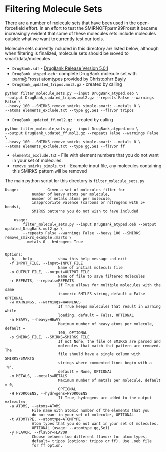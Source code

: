 # Filtering Molecule Sets

There are a number of molecule sets that have been used in the open-forcefield effort. 
In an effort to test the SMIRNOFFparm99Frosst it became increasingly evident that some of these molecules sets include molecules outside what we want to currently test our tools. 

Molecule sets currently included in this directory are listed below, although when filtering is finalized, molecule sets should be moved to smart/data/molecules 

* `DrugBank.sdf` - [DrugBank Release Version 5.0.1](http://www.drugbank.ca/releases/latest)
* `DrugBank_atyped.oeb` - complete DrugBank molecule set with parm@Frosst atomtypes provided by Christopher Bayly
* `DrugBank_updated_tripos.mol2.gz` - created by calling 
```
python filter_molecule_sets.py --input DrugBank_atyped.oeb \
--output DrugBank_updated_tripos.mol2.gz --repeats False --warnings False \
--heavy 100 --SMIRKS remove_smirks_simple.smarts --metals 0 \
--atoms elements_exclude.txt --type gg,Se1 --flavor tripos
```
* `DrugBank_updated_ff.mol2.gz` - created by calling 
```
python filter_molecule_sets.py --input DrugBank_atyped.oeb \
--output DrugBank_updated_ff.mol2.gz --repeats False --warnings False \
--heavy 100 --SMIRKS remove_smirks_simple.smarts --metals 0 \
--atoms elements_exclude.txt --type gg,Se1 --flavor ff
```
* `elements_exclude.txt` - File with element numbers that you do not want in your set of molecules.
* `remove_smirks_simple.txt` - Example input file, any molecules containing this SMIRKS pattern will be removed


 The main python script for this directory is `filter_molecule_sets.py` 

```
Usage:             Given a set of molecules filter for
            number of heavy atoms per molecule,
            number of metals atoms per molecule,
            inappropriate valence (carbons or nitrogens with 5+ bonds),
            SMIRKS patterns you do not wish to have included

    usage:
        filter_molecule_sets.py --input DrugBank_atyped.oeb --output updated_DrugBank.mol2.gz \
        --repeats False --warnings False --heavy 100 --SMIRKS remove_smikrs_example.smarts \
        --metals 0 --hydrogens True
    

Options:
  -h, --help            show this help message and exit
  -f INPUT_FILE, --input=INPUT_FILE
                        Name of initial molecule file
  -o OUTPUT_FILE, --output=OUTPUT_FILE
                        Name of file to save filtered Molecules
  -r REPEATS, --repeats=REPEATS
                        If True allows for multiple molecules with the same
                        isomeric SMILES string, default = False OPTIONAL
  -w WARNINGS, --warnings=WARNINGS
                        If True keeps molecules that result in warning while
                        loading, default = False, OPTIONAL
  -n HEAVY, --heavy=HEAVY
                        Maximum number of heavy atoms per molecule, default =
                        100, OPTIONAL
  -s SMIRKS_FILE, --SMIRKS=SMIRKS_FILE
                        If not None, the file of SMIRKS are parsed and
                        molecules that match that pattern are removed. The
                        file should have a single column with SMIRKS/SMARTS
                        strings where commented lines begin with a '%',
                        default = None, OPTIONAL
  -m METALS, --metals=METALS
                        Maximum number of metals per molecule, default = 0,
                        OPTIONAL
  -H HYDROGENS, --hydrogens=HYDROGENS
                        If True, hydrogens are added to the output molecules
  -a ATOMS, --atoms=ATOMS
			File name with atomic number of the elements that you
			do not want in your set of molecules, OPTIONAL
  -t ATOMTYPE, --atomtype=ATOMTYPE
			Atom types that you do not want in your set of molecules,
			OPTIONAL (usage: --atomtype gg,Se1)
  -y FLAVOR, --flavor=FLAVOR
			Choose between two different flavors for atom types, 
			default= tripos (options: tripos or ff). Use .oeb file
			for ff option.
```

